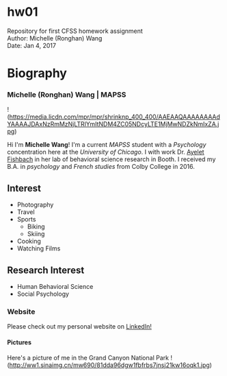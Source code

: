 # hw01
Repository for first CFSS homework assignment      
Author: Michelle (Ronghan) Wang     
Date: Jan 4, 2017   

# Biography
### Michelle (Ronghan) Wang | MAPSS
!(https://media.licdn.com/mpr/mpr/shrinknp_400_400/AAEAAQAAAAAAAAdYAAAAJDAxNzRmMzNjLTRlYmItNDM4ZC05NDcyLTE1MjMwNDZkNmIxZA.jpg)

Hi I'm **Michelle Wang**! I'm a current *MAPSS* student with a *Psychology* concentration here at the _University of Chicago_. I with work Dr. [Ayelet Fishbach](http://faculty.chicagobooth.edu/ayelet.fishbach/research/) in her lab of behavioral science research in Booth. I received my B.A. in *psychology* and *French studies* from Colby College in 2016.

## Interest
* Photography
* Travel
* Sports
    + Biking
    + Skiing
* Cooking
* Watching Films

## Research Interest
* Human Behavioral Science
* Social Psychology

### Website
Please check out my personal website on [LinkedIn!](https://www.linkedin.com/in/michelle-ronghan-wang-45ab2677)

#### Pictures
Here's a picture of me in the Grand Canyon National Park
!(http://ww1.sinaimg.cn/mw690/81dda96dgw1fbfrbs7jnsj21kw16oqk1.jpg)
